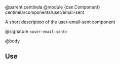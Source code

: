 @parent centinela
@module {can.Component} centinela/components/user/email-sent <user-email-sent>

A short description of the user-email-sent component

@signature `<user-email-sent>`

@body

## Use

